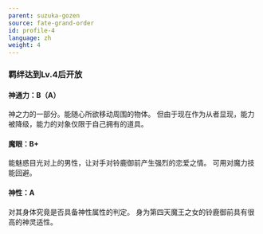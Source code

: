 ```yaml
---
parent: suzuka-gozen
source: fate-grand-order
id: profile-4
language: zh
weight: 4
---
```


### 羁绊达到Lv.4后开放

#### 神通力：B（A）

神之力的一部分。能随心所欲移动周围的物体。
但由于现在作为从者显现，能力被降级，能力的对象仅限于自己拥有的道具。

#### 魔眼：B+

能魅惑目光对上的男性，让对手对铃鹿御前产生强烈的恋爱之情。
可用对魔力技能回避。

#### 神性：A

对其身体究竟是否具备神性属性的判定。
身为第四天魔王之女的铃鹿御前具有很高的神灵适性。
